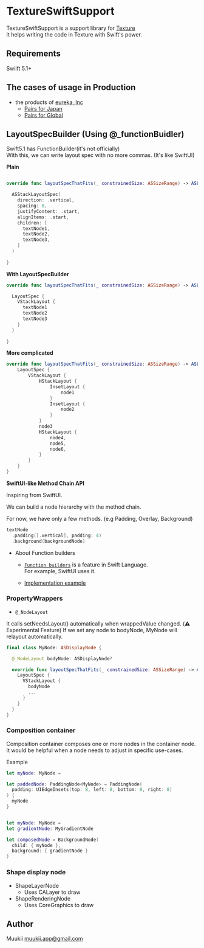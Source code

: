 # TextureSwiftSupport

TextureSwiftSupport is a support library for [Texture](http://texturegroup.org/)<br>
It helps writing the code in Texture with Swift's power.

## Requirements

Swiift 5.1+

## The cases of usage in Production

- the products of [eureka, Inc](https://eure.jp)
  - [Pairs for Japan](https://apps.apple.com/jp/app/id583376064)
  - [Pairs for Global](https://apps.apple.com/tw/app/id825433065)

## LayoutSpecBuilder (Using @_functionBuidler)

Swift5.1 has FunctionBuilder(it's not officially)<br>
With this, we can write layout spec with no more commas. (It's like SwiftUI)

**Plain**

```swift

override func layoutSpecThatFits(_ constrainedSize: ASSizeRange) -> ASLayoutSpec {

  ASStackLayoutSpec(
    direction: .vertical,
    spacing: 0,
    justifyContent: .start,
    alignItems: .start,
    children: [
      textNode1,
      textNode2,
      textNode3,
    ]
  )
  
}
```

**With LayoutSpecBuilder**

```swift
override func layoutSpecThatFits(_ constrainedSize: ASSizeRange) -> ASLayoutSpec {

  LayoutSpec {
    VStackLayout {
      textNode1
      textNode2
      textNode3
    }
  }
  
}
```

**More complicated** 

```swift
override func layoutSpecThatFits(_ constrainedSize: ASSizeRange) -> ASLayoutSpec {
    LayoutSpec {
        VStackLayout {
            HStackLayout {
                InsetLayout {
                    node1
                }
                InsetLayout {
                    node2
                }
            }
            node3
            HStackLayout {
                node4,
                node5,
                node6,
            }
        }
    }
}
```

**SwiftUI-like Method Chain API**

Inspiring from SwiftUI.

We can build a node hierarchy with the method chain.

For now, we have only a few methods. (e.g Padding, Overlay, Background)

```swift
textNode
  .padding([.vertical], padding: 4)
  .background(backgroundNode)
```

- About Function builders
  - [`Function builders`](https://github.com/apple/swift-evolution/blob/9992cf3c11c2d5e0ea20bee98657d93902d5b174/proposals/XXXX-function-builders.md) is a feature in Swift Language.<br>
For example, SwiftUI uses it.

  - [Implementation example](https://github.com/apple/swift/blob/23f707227608d885f1f4172458abca7f63e3b2c2/test/Constraints/function_builder_diags.swift)
  
### PropertyWrappers

- `@_NodeLayout`

It calls setNeedsLayout() automatically when wrappedValue changed. (⚠️ Experimental Feature)
If we set any node to bodyNode, MyNode will relayout automatically.

```swift
final class MyNode: ASDisplayNode {

  @_NodeLayout bodyNode: ASDisplayNode?

  override func layoutSpecThatFits(_ constrainedSize: ASSizeRange) -> ASLayoutSpec {
    LayoutSpec {
      VStackLayout {
        bodyNode
        ...
      }
    }
  }
}
```

### Composition container

Composition container composes one or more nodes in the container node.
It would be helpful when a node needs to adjust in specific use-cases.

Example

```swift
let myNode: MyNode = 

let paddedNode: PaddingNode<MyNode> = PaddingNode(
  padding: UIEdgeInsets(top: 8, left: 8, bottom: 8, right: 8)
) {
  myNode
}
```

```swift

let myNode: MyNode = 
let gradientNode: MyGradientNode

let composedNode = BackgroundNode(
  child: { myNode },
  background: { gradientNode }
)
```

### Shape display node

* ShapeLayerNode
  * Uses CALayer to draw
* ShapeRenderingNode
  * Uses CoreGraphics to draw

## Author

Muukii <muukii.app@gmail.com>
